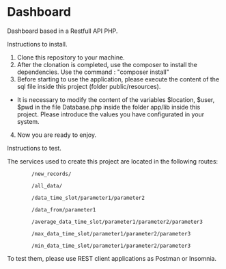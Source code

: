 # Dashboard

Dashboard based in a Restfull API PHP.

Instructions to install.
1. Clone this repository to your machine.
2. After the clonation is completed, use the composer to install the dependencies.
Use the command : "composer install"
3. Before starting to use the application, please execute the content of the sql file inside this project (folder public/resources).
* It is necessary to modify the content of the variables $location, $user, $pwd in the file Database.php inside the folder app/lib inside this project. Please introduce the values you have configurated in your system.
4. Now you are ready to enjoy.



Instructions to test.

The services used to create this project are located in the following routes:

            /new_records/
            
            /all_data/
            
            /data_time_slot/parameter1/parameter2
            
            /data_from/parameter1
            
            /average_data_time_slot/parameter1/parameter2/parameter3
            
            /max_data_time_slot/parameter1/parameter2/parameter3
            
            /min_data_time_slot/parameter1/parameter2/parameter3

To test them, please use REST client applications as Postman or Insomnia.
